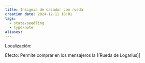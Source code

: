 ```yaml
---
title: Insignia de cazador con rueda
creation date: 2024-12-11 18:01
tags:
  - state/seedling
  - type/note
aliases:
---
```

Localización:

Efecto: Permite comprar en los mensajeros la [[Rueda de Logarius]]